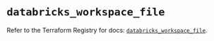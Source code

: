 # `databricks_workspace_file`

Refer to the Terraform Registry for docs: [`databricks_workspace_file`](https://registry.terraform.io/providers/databricks/databricks/1.67.0/docs/resources/workspace_file).
